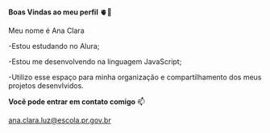 **Boas Vindas ao meu perfil** 🫀💙

Meu nome é Ana Clara

-Estou estudando no Alura;

-Estou me desenvolvendo na linguagem JavaScript;

-Utilizo esse espaço para minha organização e compartilhamento dos meus projetos desenvlvidos.

**Vocẽ pode entrar em contato comigo** 📫

ana.clara.luz@escola.pr.gov.br

